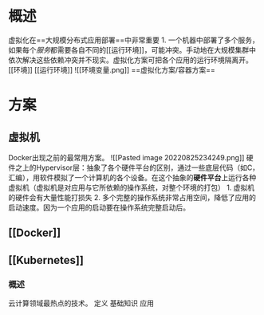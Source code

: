 # 概述
虚拟化在==大规模分布式应用部署==中非常重要
	1. 一个机器中部署了多个服务，如果每个*服务*都需要各自不同的[[运行环境]]，可能冲突。手动地在大规模集群中依次解决这些依赖冲突并不现实。虚拟化方案可把各个应用的运行环境隔离开。
[[环境]]
[[运行环境]]
![[环境变量.png]]
==虚拟化方案/容器方案==
# 方案
## 虚拟机
Docker出现之前的最常用方案。
![[Pasted image 20220825234249.png]]
硬件之上的Hypervisor层：抽象了各个硬件平台的区别，通过一些底层代码（如C，汇编），用软件模拟了一个计算机的各个设备。在这个抽象的**硬件平台**上运行各种虚拟机（虚拟机是对应用与它所依赖的操作系统，对整个环境的打包）
	1. 虚拟机的硬件会有大量性能打损失
	2. 多个完整的操作系统非常占用空间，降低了应用的启动速度。因为一个应用的启动要在操作系统完整启动后。
## [[Docker]]
## [[Kubernetes]]
### 概述
云计算领域最热点的技术。
定义
基础知识
应用
